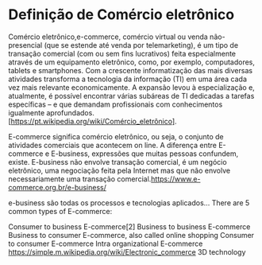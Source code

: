 # Definição de Comércio eletrônico
Comércio eletrônico,e-commerce, comércio virtual ou venda não-presencial (que se estende até venda por telemarketing), é um tipo de transação comercial (com ou sem fins lucrativos) feita especialmente através de um equipamento eletrônico, como, por exemplo, computadores, tablets e smartphones. Com a crescente informatização das mais diversas atividades transforma a tecnologia da informação (TI) em uma área cada vez mais relevante economicamente. A expansão levou à especialização e, atualmente, é possível encontrar várias subáreas de TI dedicadas a tarefas específicas – e que demandam profissionais com conhecimentos igualmente aprofundados. [https://pt.wikipedia.org/wiki/Comércio_eletrônico].

E-commerce significa comércio eletrônico, ou seja, o conjunto de atividades comerciais que acontecem on line. A diferença entre E-commerce e E-business, expressões que muitas pessoas confundem, existe. E-business não envolve transação comercial, é um negócio eletrônico, uma negociação feita pela Internet mas que não envolve necessariamente uma transação comercial.https://www.e-commerce.org.br/e-business/

e-business são todas os processos e tecnologias aplicados...
There are 5 common types of E-commerce:

Consumer to business E-commerce[2]
Business to business E-commerce
Business to consumer E-commerce, also called online shopping
Consumer to consumer E-commerce
Intra organizational E-commerce https://simple.m.wikipedia.org/wiki/Electronic_commerce
3D technology


